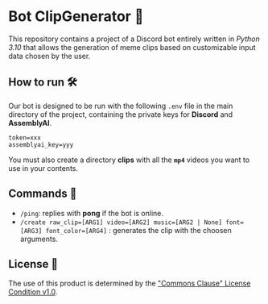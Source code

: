 # Bot ClipGenerator 🤖
This repository contains a project of a Discord bot entirely written in *Python 3.10* that allows the generation of meme clips based on customizable input data chosen by the user.

## How to run 🛠️
Our bot is designed to be run with the following `.env` file in the main directory of the project, containing the private keys for **Discord** and **AssemblyAI**.
```.env
token=xxx
assemblyai_key=yyy
```
You must also create a directory **clips** with all the **`mp4`** videos you want to use in your contents.

## Commands 💬
* `/ping`: replies with **pong** if the bot is online.
* `/create raw_clip=[ARG1] video=[ARG2] music=[ARG2 | None] font=[ARG3] font_color=[ARG4]` : generates the clip with the choosen arguments.

## License 📖
The use of this product is determined by the ["Commons Clause" License Condition v1.0](https://github.com/SynapseNets/Bot-ClipGenerator/blob/main/LICENSE.md).
